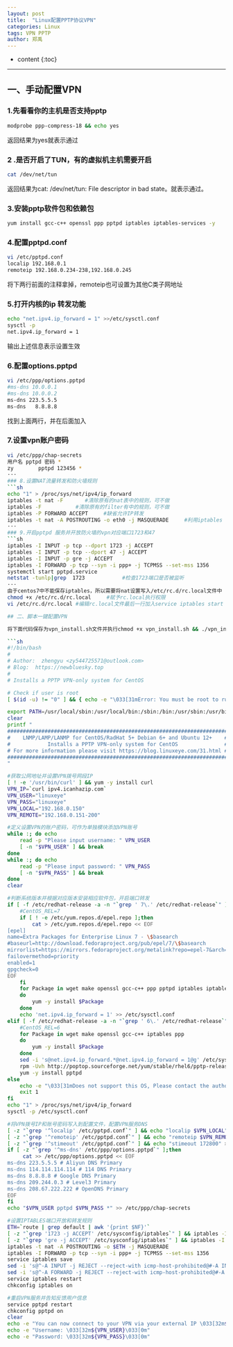 ```yaml
---
layout: post
title:  "Linux配置PPTP协议VPN"
categories: Linux
tags: VPN PPTP
author: 郑禹
---
```


* content
{:toc}
---
## 一、手动配置VPN

### 1.先看看你的主机是否支持pptp
```sh
modprobe ppp-compress-18 && echo yes
```
返回结果为yes就表示通过

### 2 .是否开启了TUN，有的虚拟机主机需要开启
```sh
cat /dev/net/tun
```
返回结果为cat: /dev/net/tun: File descriptor in bad state。就表示通过。

### 3.安装pptp软件包和依赖包
```sh
yum install gcc-c++ openssl ppp pptpd iptables iptables-services -y
```

### 4.配置pptpd.conf
```sh
vi /etc/pptpd.conf
localip 192.168.0.1
remoteip 192.168.0.234-238,192.168.0.245
```
将下两行前面的注释拿掉，remoteip也可设置为其他C类子网地址

### 5.打开内核的ip 转发功能
```sh
echo "net.ipv4.ip_forward = 1" >>/etc/sysctl.conf
sysctl -p
net.ipv4.ip_forward = 1
```
输出上述信息表示设置生效

### 6.配置options.pptpd
```sh
vi /etc/ppp/options.pptpd
#ms-dns 10.0.0.1
#ms-dns 10.0.0.2
ms-dns 223.5.5.5
ms-dns   8.8.8.8
```
找到上面两行，并在后面加入

### 7.设置vpn账户密码
```sh
vi /etc/ppp/chap-secrets
用户名 pptpd 密码 *
zy        pptpd 123456 *
···
### 8.设置NAT流量转发和防火墙规则
```sh
echo "1" > /proc/sys/net/ipv4/ip_forward
iptables -t nat -F       #清除原有的nat表中的规则，可不做
iptables -F           #清除原有的filter有中的规则，可不做
iptables -P FORWARD ACCEPT     #缺省允许IP转发
iptables -t nat -A POSTROUTING -o eth0 -j MASQUERADE     #利用iptables 实现nat MASQUERADE 共享上网，此处eth0 需要是能够访问外部网络的网卡接口
···
### 9.开启pptpd 服务并开放防火墙的vpn对应端口1723和47
```sh
iptables -I INPUT -p tcp --dport 1723 -j ACCEPT
iptables -I INPUT -p tcp --dport 47 -j ACCEPT
iptables -I INPUT -p gre -j ACCEPT
iptables -I FORWARD -p tcp --syn -i ppp+ -j TCPMSS --set-mss 1356
systemctl start pptpd.service
netstat -tunlp|grep  1723            #检查1723端口是否被监听
···  
由于centos7中不能保存iptables，所以需要将nat设置写入/etc/rc.d/rc.local文件中
chmod +x /etc/rc.d/rc.local     #赋予rc.local执行权限
vi /etc/rc.d/rc.local #编辑rc.local文件最后一行加入service iptables start 

## 二、脚本一键配置VPN

将下面代码保存为vpn_install.sh文件并执行chmod +x vpn_install.sh && ./vpn_install.sh 即可实现一键配置PPTPVPN

```sh
#!/bin/bash
#
# Author:  zhengyu <zy544725571@outlook.com>
# Blog:  https://newbluesky.top
#
# Installs a PPTP VPN-only system for CentOS

# Check if user is root
[ $(id -u) != "0" ] && { echo -e "\033[31mError: You must be root to run this script\033[0m"; exit 1; }

export PATH=/usr/local/sbin:/usr/local/bin:/sbin:/bin:/usr/sbin:/usr/bin
clear
printf "
#######################################################################
#    LNMP/LAMP/LANMP for CentOS/RadHat 5+ Debian 6+ and Ubuntu 12+    #
#            Installs a PPTP VPN-only system for CentOS               #
# For more information please visit https://blog.linuxeye.com/31.html #
#######################################################################
"

#获取公网地址并设置VPN拨号网段IP
[ ! -e '/usr/bin/curl' ] && yum -y install curl
VPN_IP=`curl ipv4.icanhazip.com`
VPN_USER="linuxeye"
VPN_PASS="linuxeye"
VPN_LOCAL="192.168.0.150"
VPN_REMOTE="192.168.0.151-200"

#定义设置VPN的账户密码，可作为单独模块添加VPN账号
while :; do echo
    read -p "Please input username: " VPN_USER
    [ -n "$VPN_USER" ] && break
done
while :; do echo
    read -p "Please input password: " VPN_PASS
    [ -n "$VPN_PASS" ] && break
done
clear

#判断系统版本并根据对应版本安装相应软件包，开启端口转发
if [ -f /etc/redhat-release -a -n "`grep ' 7\.' /etc/redhat-release`" ];then
    #CentOS_REL=7
    if [ ! -e /etc/yum.repos.d/epel.repo ];then
        cat > /etc/yum.repos.d/epel.repo << EOF
[epel]
name=Extra Packages for Enterprise Linux 7 - \$basearch
#baseurl=http://download.fedoraproject.org/pub/epel/7/\$basearch
mirrorlist=https://mirrors.fedoraproject.org/metalink?repo=epel-7&arch=\$basearch
failovermethod=priority
enabled=1
gpgcheck=0
EOF
    fi
    for Package in wget make openssl gcc-c++ ppp pptpd iptables iptables-services
    do
        yum -y install $Package
    done
    echo 'net.ipv4.ip_forward = 1' >> /etc/sysctl.conf
elif [ -f /etc/redhat-release -a -n "`grep ' 6\.' /etc/redhat-release`" ];then
    #CentOS_REL=6
    for Package in wget make openssl gcc-c++ iptables ppp
    do
        yum -y install $Package
    done
    sed -i 's@net.ipv4.ip_forward.*@net.ipv4.ip_forward = 1@g' /etc/sysctl.conf
    rpm -Uvh http://poptop.sourceforge.net/yum/stable/rhel6/pptp-release-current.noarch.rpm
    yum -y install pptpd
else
    echo -e "\033[31mDoes not support this OS, Please contact the author! \033[0m"
    exit 1
fi
echo "1" > /proc/sys/net/ipv4/ip_forward
sysctl -p /etc/sysctl.conf

#将VPN拨号IP和账号密码写入到配置文件，配置VPN服务DNS
[ -z "`grep '^localip' /etc/pptpd.conf`" ] && echo "localip $VPN_LOCAL" >> /etc/pptpd.conf # Local IP address of your VPN server
[ -z "`grep '^remoteip' /etc/pptpd.conf`" ] && echo "remoteip $VPN_REMOTE" >> /etc/pptpd.conf # Scope for your home network
[ -z "`grep '^stimeout' /etc/pptpd.conf`" ] && echo "stimeout 172800" >> /etc/pptpd.conf
if [ -z "`grep '^ms-dns' /etc/ppp/options.pptpd`" ];then
     cat >> /etc/ppp/options.pptpd << EOF
ms-dns 223.5.5.5 # Aliyun DNS Primary
ms-dns 114.114.114.114 # 114 DNS Primary
ms-dns 8.8.8.8 # Google DNS Primary
ms-dns 209.244.0.3 # Level3 Primary
ms-dns 208.67.222.222 # OpenDNS Primary
EOF
fi
echo "$VPN_USER pptpd $VPN_PASS *" >> /etc/ppp/chap-secrets

#设置IPTABLES端口开放和转发规则
ETH=`route | grep default | awk '{print $NF}'`
[ -z "`grep '1723 -j ACCEPT' /etc/sysconfig/iptables`" ] && iptables -I INPUT 4 -p tcp -m state --state NEW -m tcp --dport 1723 -j ACCEPT
[ -z "`grep 'gre -j ACCEPT' /etc/sysconfig/iptables`" ] && iptables -I INPUT 5 -p gre -j ACCEPT
iptables -t nat -A POSTROUTING -o $ETH -j MASQUERADE
iptables -I FORWARD -p tcp --syn -i ppp+ -j TCPMSS --set-mss 1356
service iptables save
sed -i 's@^-A INPUT -j REJECT --reject-with icmp-host-prohibited@#-A INPUT -j REJECT --reject-with icmp-host-prohibited@' /etc/sysconfig/iptables
sed -i 's@^-A FORWARD -j REJECT --reject-with icmp-host-prohibited@#-A FORWARD -j REJECT --reject-with icmp-host-prohibited@' /etc/sysconfig/iptables
service iptables restart
chkconfig iptables on

#重启VPN服务并告知反馈用户信息
service pptpd restart
chkconfig pptpd on
clear
echo -e "You can now connect to your VPN via your external IP \033[32m${VPN_IP}\033[0m"
echo -e "Username: \033[32m${VPN_USER}\033[0m"
echo -e "Password: \033[32m${VPN_PASS}\033[0m"
```